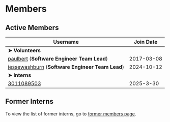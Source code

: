 # Members

## Active Members

|**Username**|**Join Date**|
|------------|-------------|
|**➤ Volunteers**||
|[paulbert](profiles/paulbert.md) (**Software Engineer Team Lead**)| 2017-03-08 |
|[jessewashburn](profiles/jessewashburn.md) (**Software Engineer Team Lead**)|2024-10-12|
|**➤ Interns**||
|[3011089503](profiles/3011089503.md)|2025-3-30|

## Former Interns
To view the list of former interns, go to [former members page](vi-former-members.md).
